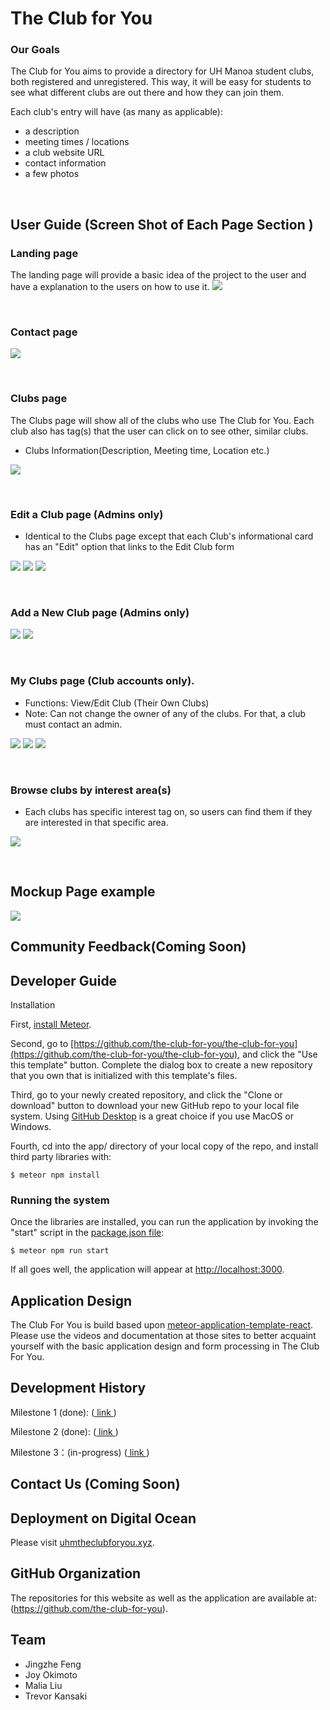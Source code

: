 # The Club for You

### Our Goals
The Club for You aims to provide a directory for UH Manoa student clubs, both registered and unregistered. This way, it will be easy for students to see what different clubs are out there and how they can join them.

Each club's entry will have (as many as applicable): 
- a description
- meeting times / locations
- a club website URL
- contact information
- a few photos

&nbsp;

## User Guide (Screen Shot of Each Page Section )

### Landing page
The landing page will provide a basic idea of the project to the user and have a explanation to the users on how to use it.
<img class = "ui left spaced image" src = "/images/the-club-for-you-landing.PNG">

&nbsp;

### Contact page
<img class = "ui left spaced image" src = "/images/the-club-for-you-contact.PNG">

&nbsp;

### Clubs page
The Clubs page will show all of the clubs who use The Club for You. Each club also has tag(s) that the user can click on to see other, similar clubs.
* Clubs Information(Description, Meeting time, Location etc.)
<img class = "ui left spaced image" src = "/images/the-club-for-you-clubs.PNG">

&nbsp;

### Edit a Club page (Admins only)
* Identical to the Clubs page except that each Club's informational card has an "Edit" option that links to the Edit Club form
<img class = "ui left spaced image" src = "/images/the-club-for-you-admin-edit-clubs-1.PNG">
<img class = "ui left spaced image" src = "/images/the-club-for-you-admin-edit-clubs-2.PNG">
<img class = "ui left spaced image" src = "/images/the-club-for-you-admin-edit-clubs-3.PNG">

&nbsp;

### Add a New Club page (Admins only)
<img class = "ui left spaced image" src = "/images/the-club-for-you-admin-add-club-1.PNG">
<img class = "ui left spaced image" src = "/images/the-club-for-you-admin-add-club-2.PNG">

&nbsp;

### My Clubs page (Club accounts only).
* Functions: View/Edit Club (Their Own Clubs)
* Note: Can not change the owner of any of the clubs. For that, a club must contact an admin.
<img class = "ui left spaced image" src = "/images/the-club-for-you-clubadmin-myclubs-1.PNG">
<img class = "ui left spaced image" src = "/images/the-club-for-you-clubadmin-myclubs-2.PNG">
<img class = "ui left spaced image" src = "/images/the-club-for-you-clubadmin-myclubs-3.PNG">

&nbsp;

### Browse clubs by interest area(s)
* Each clubs has specific interest tag on, so users can find them if they are interested in that specific area.
<img class = "ui left spaced image" src = "/images/the-club-for-you-interests.PNG">

&nbsp;

## Mockup Page example
![](images/Mockup.png)

## Community Feedback(Coming Soon)

## Developer Guide
Installation

First, [install Meteor](https://www.meteor.com/install).

Second, go to [https://github.com/the-club-for-you/the-club-for-you](https://github.com/the-club-for-you/the-club-for-you), and click the "Use this template" button. Complete the dialog box to create a new repository that you own that is initialized with this template's files.

Third, go to your newly created repository, and click the "Clone or download" button to download your new GitHub repo to your local file system.  Using [GitHub Desktop](https://desktop.github.com/) is a great choice if you use MacOS or Windows.

Fourth, cd into the app/ directory of your local copy of the repo, and install third party libraries with:

```
$ meteor npm install
```

### Running the system

Once the libraries are installed, you can run the application by invoking the "start" script in the [package.json file](https://github.com/the-club-for-you/the-club-for-you/blob/master/app/package.json):

```
$ meteor npm run start
```

If all goes well, the application will appear at [http://localhost:3000](http://localhost:3000).

## Application Design
The Club For You is build based upon [meteor-application-template-react](https://ics-software-engineering.github.io/meteor-application-template-react/). Please use the videos and documentation at those sites to better acquaint yourself with the basic application design and form processing in The Club For You.


## Development History 
Milestone 1 (done): (<a href = "https://github.com/the-club-for-you/the-club-for-you/projects/1"> link </a>) &nbsp;

Milestone 2 (done): (<a href = "https://github.com/the-club-for-you/the-club-for-you/projects/2"> link </a>) &nbsp;

Milestone 3：(in-progress) (<a href = "https://github.com/the-club-for-you/the-club-for-you/projects/3"> link </a>) &nbsp;

## Contact Us (Coming Soon)

## Deployment on Digital Ocean
Please visit [uhmtheclubforyou.xyz](https://uhmtheclubforyou.xyz).

## GitHub Organization
The repositories for this website as well as the application are available at: (https://github.com/the-club-for-you).

## Team
- Jingzhe Feng
- Joy Okimoto
- Malia Liu
- Trevor Kansaki


